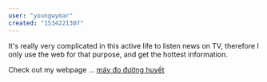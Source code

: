 ```yaml
---
user: "youngwymar"
created: "1534221307"
---
```


It's really very complicated in this active life to listen news on TV, therefore I 
only use the web for that purpose, and get the hottest information.

Check out my webpage ... <a href="https://ytenamgiao.com/">máy đo đường huyết</a>
